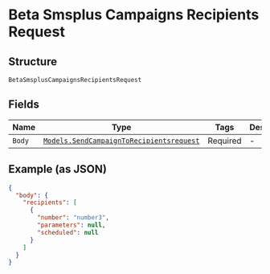 
# Beta Smsplus Campaigns Recipients Request

## Structure

`BetaSmsplusCampaignsRecipientsRequest`

## Fields

| Name | Type | Tags | Description |
|  --- | --- | --- | --- |
| `Body` | [`Models.SendCampaignToRecipientsrequest`](/doc/models/send-campaign-to-recipientsrequest.md) | Required | - |

## Example (as JSON)

```json
{
  "body": {
    "recipients": [
      {
        "number": "number3",
        "parameters": null,
        "scheduled": null
      }
    ]
  }
}
```

